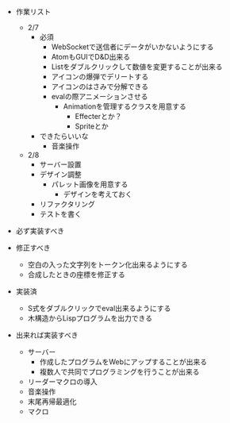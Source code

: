 - 作業リスト
    - 2/7
        - 必須
            - WebSocketで送信者にデータがいかないようにする
            - AtomもGUIでD&D出来る
            - Listをダブルクリックして数値を変更することが出来る
            - アイコンの爆弾でデリートする
            - アイコンのはさみで分解できる
            - evalの際アニメーションさせる
                - Animationを管理するクラスを用意する
                    - Effecterとか？
                    - Spriteとか
        - できたらいいな
            - 音楽操作
    - 2/8
        - サーバー設置
        - デザイン調整
            - パレット画像を用意する
                - デザインを考えておく
        - リファクタリング
        - テストを書く

- 必ず実装すべき

- 修正すべき
  - 空白の入った文字列をトークン化出来るようにする
  - 合成したときの座標を修正する

- 実装済
    - S式をダブルクリックでeval出来るようにする
    - 木構造からLispプログラムを出力できる

- 出来れば実装すべき
  - サーバー
      - 作成したプログラムをWebにアップすることが出来る
      - 複数人で共同でプログラミングを行うことが出来る
  - リーダーマクロの導入
  - 音楽操作
  - 末尾再帰最適化
  - マクロ
